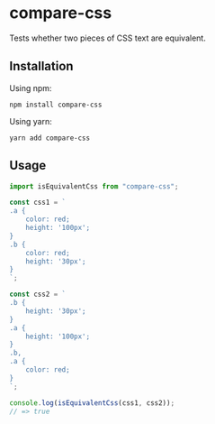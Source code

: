 # compare-css

Tests whether two pieces of CSS text are equivalent.

## Installation

Using npm:

    npm install compare-css

Using yarn:

    yarn add compare-css

## Usage

```javascript
import isEquivalentCss from "compare-css";

const css1 = `
.a {
    color: red;
    height: '100px';
}
.b {
    color: red;
    height: '30px';
}
`;

const css2 = `
.b {
    height: '30px';
}
.a {
    height: '100px';
}
.b,
.a {
    color: red;
}
`;

console.log(isEquivalentCss(css1, css2));
// => true
```
